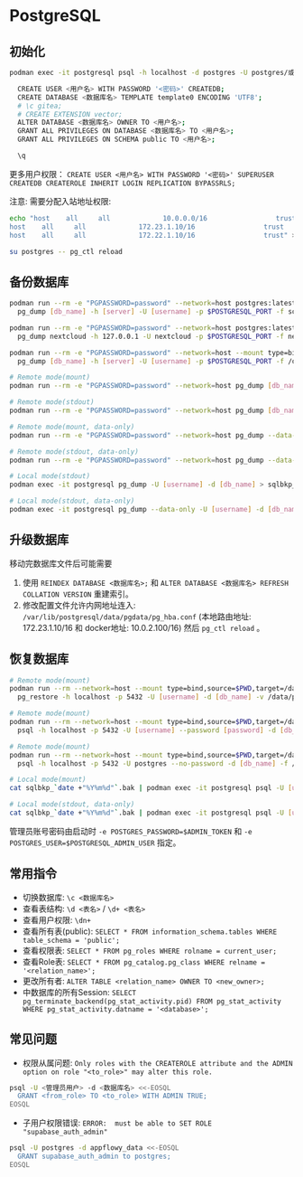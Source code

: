 # PostgreSQL

## 初始化

```bash
podman exec -it postgresql psql -h localhost -d postgres -U postgres/或其他默认用户

  CREATE USER <用户名> WITH PASSWORD '<密码>' CREATEDB;
  CREATE DATABASE <数据库名> TEMPLATE template0 ENCODING 'UTF8';
  # \c gitea;
  # CREATE EXTENSION vector;
  ALTER DATABASE <数据库名> OWNER TO <用户名>;
  GRANT ALL PRIVILEGES ON DATABASE <数据库名> TO <用户名>;
  GRANT ALL PRIVILEGES ON SCHEMA public TO <用户名>;

  \q
```

更多用户权限： `CREATE USER <用户名> WITH PASSWORD '<密码>' SUPERUSER CREATEDB CREATEROLE INHERIT LOGIN REPLICATION BYPASSRLS;`

注意: 需要分配入站地址权限:

```bash
echo "host    all     all             10.0.0.0/16                 trust
host    all     all             172.23.1.10/16                 trust
host    all     all             172.22.1.10/16                 trust" >> /var/lib/postgresql/data/pgdata/pg_hba.conf

su postgres -- pg_ctl reload
```

## 备份数据库

```bash
podman run --rm -e "PGPASSWORD=password" --network=host postgres:latest
  pg_dump [db_name] -h [server] -U [username] -p $POSTGRESQL_PORT -f sqlbkp_`date +"%Y%m%d"`.bak

podman run --rm -e "PGPASSWORD=password" --network=host postgres:latest
  pg_dump nextcloud -h 127.0.0.1 -U nextcloud -p $POSTGRESQL_PORT -f nextcloud-sqlbkp_`date +"%Y%m%d"`.bak

podman run --rm -e "PGPASSWORD=password" --network=host --mount type=bind,source=$PWD,target=/data/postgres_backup postgres:latest
  pg_dump [db_name] -h [server] -U [username] -p $POSTGRESQL_PORT -f /data/postgres_backup/sqlbkp_`date +"%Y%m%d"`.bak

# Remote mode(mount)
podman run --rm -e "PGPASSWORD=password" --network=host pg_dump [db_name] -h [server] -U [username] -p $POSTGRESQL_PORT -f /data/postgres_backup/sqlbkp_`date +"%Y%m%d"`.bak

# Remote mode(stdout)
podman run --rm -e "PGPASSWORD=password" --network=host pg_dump [db_name] -h [server] -U [username] -p $POSTGRESQL_PORT > sqlbkp_`date +"%Y%m%d"`.bak

# Remote mode(mount, data-only)
podman run --rm -e "PGPASSWORD=password" --network=host pg_dump --data-only [db_name] -h [server] -U [username] -p $POSTGRESQL_PORT -f /data/postgres_backup/sqlbkp_`date +"%Y%m%d"`.bak

# Remote mode(stdout, data-only)
podman run --rm -e "PGPASSWORD=password" --network=host pg_dump --data-only [db_name] -h [server] -U [username] -p $POSTGRESQL_PORT > sqlbkp_`date +"%Y%m%d"`.bak

# Local mode(stdout)
podman exec -it postgresql pg_dump -U [username] -d [db_name] > sqlbkp_`date +"%Y%m%d"`.bak

# Local mode(stdout, data-only)
podman exec -it postgresql pg_dump --data-only -U [username] -d [db_name] > sqlbkp_`date +"%Y%m%d"`.bak
```

## 升级数据库

移动完数据库文件后可能需要

1. 使用 `REINDEX DATABASE <数据库名>;` 和 `ALTER DATABASE <数据库名> REFRESH COLLATION VERSION` 重建索引。
2. 修改配置文件允许内网地址连入: `/var/lib/postgresql/data/pgdata/pg_hba.conf` (本地路由地址: 172.23.1.10/16 和 docker地址: 10.0.2.100/16) 然后 `pg_ctl reload` 。

## 恢复数据库

```bash
# Remote mode(mount)
podman run --rm --network=host --mount type=bind,source=$PWD,target=/data/postgres_backup postgres:latest \
  pg_restore -h localhost -p 5432 -U [username] -d [db_name] -v /data/postgres_backup/sqlbkp_*.bak

# Remote mode(mount)
podman run --rm --network=host --mount type=bind,source=$PWD,target=/data/postgres_backup postgres:latest \
  psql -h localhost -p 5432 -U [username] --password [password] -d [db_name] -f /data/postgres_backup/sqlbkp_*.bak

# Remote mode(mount)
podman run --rm --network=host --mount type=bind,source=$PWD,target=/data/postgres_backup postgres:latest \
  psql -h localhost -p 5432 -U postgres --no-password -d [db_name] -f /data/postgres_backup/sqlbkp_*.bak

# Local mode(mount)
cat sqlbkp_`date +"%Y%m%d"`.bak | podman exec -it postgresql psql -U [username] -d [db_name]

# Local mode(stdout, data-only)
cat sqlbkp_`date +"%Y%m%d"`.bak | podman exec -it postgresql psql -U [username] -d [db_name]
```

管理员账号密码由启动时 `-e POSTGRES_PASSWORD=$ADMIN_TOKEN` 和 `-e POSTGRES_USER=$POSTGRESQL_ADMIN_USER` 指定。

## 常用指令

+ 切换数据库: `\c <数据库名>`
+ 查看表结构: `\d <表名>` / `\d+ <表名>`
+ 查看用户权限: `\dn+`
+ 查看所有表(public): `SELECT * FROM information_schema.tables WHERE table_schema = 'public';`
+ 查看权限表: `SELECT * FROM pg_roles WHERE rolname = current_user;`
+ 查看Role表: `SELECT * FROM pg_catalog.pg_class WHERE relname = '<relation_name>';`
+ 更改所有者: `ALTER TABLE <relation_name> OWNER TO <new_owner>;`
+ 中数据库的所有Session: `SELECT pg_terminate_backend(pg_stat_activity.pid) FROM pg_stat_activity WHERE pg_stat_activity.datname = '<database>';`

## 常见问题

+ 权限从属问题: `Only roles with the CREATEROLE attribute and the ADMIN option on role "<to_role>" may alter this role.`

```bash
psql -U <管理员用户> -d <数据库名> <<-EOSQL
  GRANT <from_role> TO <to_role> WITH ADMIN TRUE; 
EOSQL
```

+ 子用户权限错误: `ERROR:  must be able to SET ROLE "supabase_auth_admin"`

```bash
psql -U postgres -d appflowy_data <<-EOSQL
  GRANT supabase_auth_admin to postgres;
EOSQL
```
